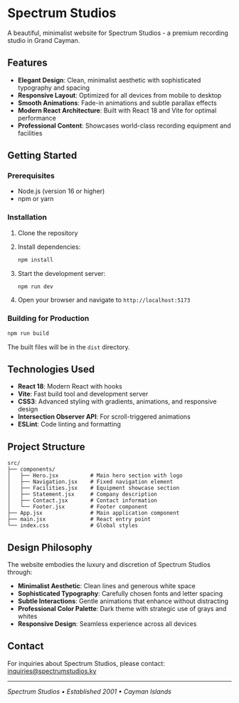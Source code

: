 # Spectrum Studios

A beautiful, minimalist website for Spectrum Studios - a premium recording studio in Grand Cayman.

## Features

- **Elegant Design**: Clean, minimalist aesthetic with sophisticated typography and spacing
- **Responsive Layout**: Optimized for all devices from mobile to desktop
- **Smooth Animations**: Fade-in animations and subtle parallax effects
- **Modern React Architecture**: Built with React 18 and Vite for optimal performance
- **Professional Content**: Showcases world-class recording equipment and facilities

## Getting Started

### Prerequisites

- Node.js (version 16 or higher)
- npm or yarn

### Installation

1. Clone the repository
2. Install dependencies:
   ```bash
   npm install
   ```

3. Start the development server:
   ```bash
   npm run dev
   ```

4. Open your browser and navigate to `http://localhost:5173`

### Building for Production

```bash
npm run build
```

The built files will be in the `dist` directory.

## Technologies Used

- **React 18**: Modern React with hooks
- **Vite**: Fast build tool and development server
- **CSS3**: Advanced styling with gradients, animations, and responsive design
- **Intersection Observer API**: For scroll-triggered animations
- **ESLint**: Code linting and formatting

## Project Structure

```
src/
├── components/
│   ├── Hero.jsx          # Main hero section with logo
│   ├── Navigation.jsx    # Fixed navigation element
│   ├── Facilities.jsx    # Equipment showcase section
│   ├── Statement.jsx     # Company description
│   ├── Contact.jsx       # Contact information
│   └── Footer.jsx        # Footer component
├── App.jsx               # Main application component
├── main.jsx              # React entry point
└── index.css             # Global styles
```

## Design Philosophy

The website embodies the luxury and discretion of Spectrum Studios through:

- **Minimalist Aesthetic**: Clean lines and generous white space
- **Sophisticated Typography**: Carefully chosen fonts and letter spacing
- **Subtle Interactions**: Gentle animations that enhance without distracting
- **Professional Color Palette**: Dark theme with strategic use of grays and whites
- **Responsive Design**: Seamless experience across all devices

## Contact

For inquiries about Spectrum Studios, please contact: inquiries@spectrumstudios.ky

---

*Spectrum Studios • Established 2001 • Cayman Islands* 